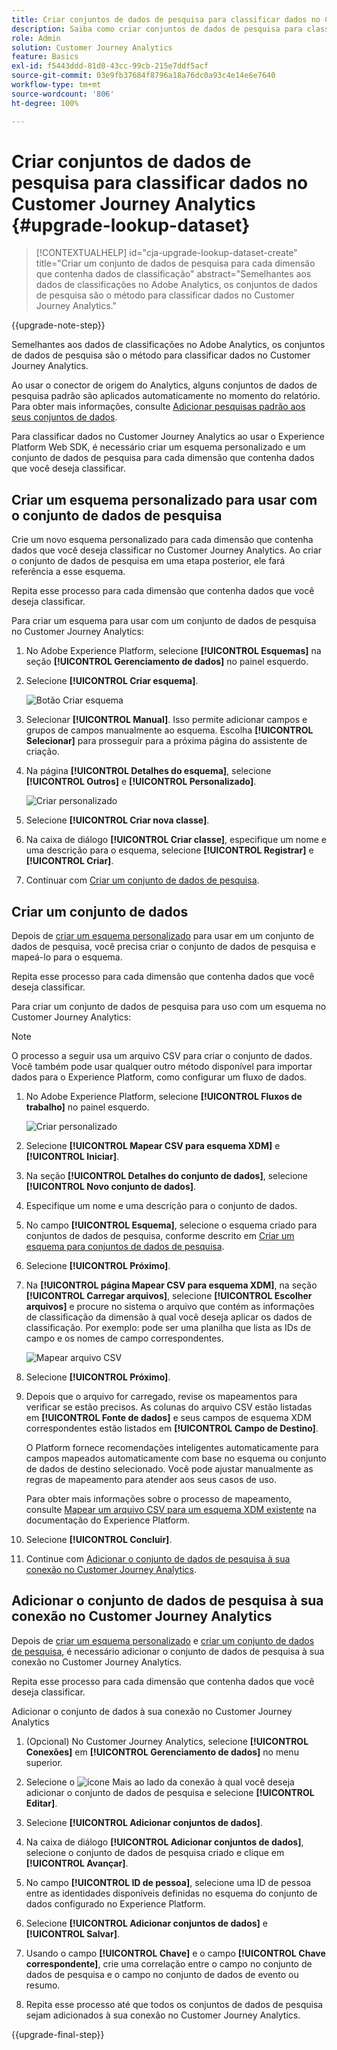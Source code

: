 ```yaml
---
title: Criar conjuntos de dados de pesquisa para classificar dados no Customer Journey Analytics
description: Saiba como criar conjuntos de dados de pesquisa para classificar dados no Customer Journey Analytics
role: Admin
solution: Customer Journey Analytics
feature: Basics
exl-id: f5443ddd-81d0-43cc-99cb-215e7ddf5acf
source-git-commit: 03e9fb37684f8796a18a76dc0a93c4e14e6e7640
workflow-type: tm+mt
source-wordcount: '806'
ht-degree: 100%

---
```


# Criar conjuntos de dados de pesquisa para classificar dados no Customer Journey Analytics {#upgrade-lookup-dataset}

<!-- markdownlint-disable MD034 -->

>[!CONTEXTUALHELP]
>id="cja-upgrade-lookup-dataset-create"
>title="Criar um conjunto de dados de pesquisa para cada dimensão que contenha dados de classificação"
>abstract="Semelhantes aos dados de classificações no Adobe Analytics, os conjuntos de dados de pesquisa são o método para classificar dados no Customer Journey Analytics."

<!-- markdownlint-enable MD034 -->

{{upgrade-note-step}}

Semelhantes aos dados de classificações no Adobe Analytics, os conjuntos de dados de pesquisa são o método para classificar dados no Customer Journey Analytics.

Ao usar o conector de origem do Analytics, alguns conjuntos de dados de pesquisa padrão são aplicados automaticamente no momento do relatório. Para obter mais informações, consulte [Adicionar pesquisas padrão aos seus conjuntos de dados](/help/connections/standard-lookups.md).

Para classificar dados no Customer Journey Analytics ao usar o Experience Platform Web SDK, é necessário criar um esquema personalizado e um conjunto de dados de pesquisa para cada dimensão que contenha dados que você deseja classificar.

## Criar um esquema personalizado para usar com o conjunto de dados de pesquisa

Crie um novo esquema personalizado para cada dimensão que contenha dados que você deseja classificar no Customer Journey Analytics. Ao criar o conjunto de dados de pesquisa em uma etapa posterior, ele fará referência a esse esquema.

Repita esse processo para cada dimensão que contenha dados que você deseja classificar.

Para criar um esquema para usar com um conjunto de dados de pesquisa no Customer Journey Analytics:

1. No Adobe Experience Platform, selecione **[!UICONTROL Esquemas]** na seção **[!UICONTROL Gerenciamento de dados]** no painel esquerdo.

1. Selecione **[!UICONTROL Criar esquema]**. 

   ![Botão Criar esquema](assets/schema-create.png)

1. Selecionar **[!UICONTROL Manual]**. Isso permite adicionar campos e grupos de campos manualmente ao esquema. Escolha **[!UICONTROL Selecionar]** para prosseguir para a próxima página do assistente de criação.

1. Na página **[!UICONTROL Detalhes do esquema]**, selecione **[!UICONTROL Outros]** e **[!UICONTROL Personalizado]**.

   ![Criar personalizado](assets/schema-custom.png)

1. Selecione **[!UICONTROL Criar nova classe]**.

   <!-- add screenshot -->

1. Na caixa de diálogo **[!UICONTROL Criar classe]**, especifique um nome e uma descrição para o esquema, selecione **[!UICONTROL Registrar]** e **[!UICONTROL Criar]**.

1. Continuar com [Criar um conjunto de dados de pesquisa](#create-a-lookup-dataset).

## Criar um conjunto de dados

Depois de [criar um esquema personalizado](#create-a-custom-schema-to-use-with-the-lookup-dataset) para usar em um conjunto de dados de pesquisa, você precisa criar o conjunto de dados de pesquisa e mapeá-lo para o esquema.

Repita esse processo para cada dimensão que contenha dados que você deseja classificar.

Para criar um conjunto de dados de pesquisa para uso com um esquema no Customer Journey Analytics:

>[!NOTE]
>
>O processo a seguir usa um arquivo CSV para criar o conjunto de dados. Você também pode usar qualquer outro método disponível para importar dados para o Experience Platform, como configurar um fluxo de dados.

1. No Adobe Experience Platform, selecione **[!UICONTROL Fluxos de trabalho]** no painel esquerdo.

   ![Criar personalizado](assets/lookup-dataset-workflows.png)

1. Selecione **[!UICONTROL Mapear CSV para esquema XDM]** e **[!UICONTROL Iniciar]**.

1. Na seção **[!UICONTROL Detalhes do conjunto de dados]**, selecione **[!UICONTROL Novo conjunto de dados]**.

1. Especifique um nome e uma descrição para o conjunto de dados.

1. No campo **[!UICONTROL Esquema]**, selecione o esquema criado para conjuntos de dados de pesquisa, conforme descrito em [Criar um esquema para conjuntos de dados de pesquisa](#create-a-schema-for-lookup-datasets).

1. Selecione **[!UICONTROL Próximo]**.

1. Na **[!UICONTROL página Mapear CSV para esquema XDM]**, na seção **[!UICONTROL Carregar arquivos]**, selecione **[!UICONTROL Escolher arquivos]** e procure no sistema o arquivo que contém as informações de classificação da dimensão à qual você deseja aplicar os dados de classificação. Por exemplo: pode ser uma planilha que lista as IDs de campo e os nomes de campo correspondentes. <!-- correct? How can I better explain what this file is?-->

   ![Mapear arquivo CSV](assets/lookup-map-csv.png)

1. Selecione **[!UICONTROL Próximo]**.

1. Depois que o arquivo for carregado, revise os mapeamentos para verificar se estão precisos. As colunas do arquivo CSV estão listadas em **[!UICONTROL Fonte de dados]** e seus campos de esquema XDM correspondentes estão listados em **[!UICONTROL Campo de Destino]**.

   O Platform fornece recomendações inteligentes automaticamente para campos mapeados automaticamente com base no esquema ou conjunto de dados de destino selecionado. Você pode ajustar manualmente as regras de mapeamento para atender aos seus casos de uso.

   Para obter mais informações sobre o processo de mapeamento, consulte [Mapear um arquivo CSV para um esquema XDM existente](https://experienceleague.adobe.com/en/docs/experience-platform/ingestion/tutorials/map-csv/existing-schema) na documentação do Experience Platform.

1. Selecione **[!UICONTROL Concluir]**.

1. Continue com [Adicionar o conjunto de dados de pesquisa à sua conexão no Customer Journey Analytics](#add-the-lookup-dataset-to-your-connection-in-customer-journey-analytics).

## Adicionar o conjunto de dados de pesquisa à sua conexão no Customer Journey Analytics

Depois de [criar um esquema personalizado](#create-a-custom-schema-to-use-with-the-lookup-dataset) e [criar um conjunto de dados de pesquisa](#create-a-lookup-dataset), é necessário adicionar o conjunto de dados de pesquisa à sua conexão no Customer Journey Analytics.

Repita esse processo para cada dimensão que contenha dados que você deseja classificar.

Adicionar o conjunto de dados à sua conexão no Customer Journey Analytics

1. (Opcional) No Customer Journey Analytics, selecione **[!UICONTROL Conexões]** em **[!UICONTROL Gerenciamento de dados]** no menu superior.

1. Selecione o ![ícone Mais](assets/More.svg) ao lado da conexão à qual você deseja adicionar o conjunto de dados de pesquisa e selecione **[!UICONTROL Editar]**.

   <!-- add screenshot -->

1. Selecione **[!UICONTROL Adicionar conjuntos de dados]**.

1. Na caixa de diálogo **[!UICONTROL Adicionar conjuntos de dados]**, selecione o conjunto de dados de pesquisa criado e clique em **[!UICONTROL Avançar]**.

1. No campo **[!UICONTROL ID de pessoa]**, selecione uma ID de pessoa entre as identidades disponíveis definidas no esquema do conjunto de dados configurado no Experience Platform. <!-- fill out other fields? -->

1. Selecione **[!UICONTROL Adicionar conjuntos de dados]** e **[!UICONTROL Salvar]**.

   <!-- is there a step right in between here where you select the dataset -->

1. Usando o campo **[!UICONTROL Chave]** e o campo **[!UICONTROL Chave correspondente]**, crie uma correlação entre o campo no conjunto de dados de pesquisa e o campo no conjunto de dados de evento ou resumo.

1. Repita esse processo até que todos os conjuntos de dados de pesquisa sejam adicionados à sua conexão no Customer Journey Analytics.

{{upgrade-final-step}}

